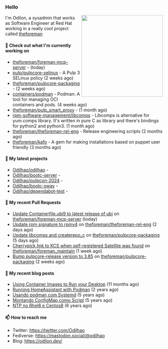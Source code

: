 ### Hello

<img align="right" src="https://avatars.githubusercontent.com/odilhao" width="260">

I'm Odilon, a sysadmin that works as Software Engineer at Red Hat working in a really cool project called [theforeman](https://theforeman.org/)

#### 👷 Check out what I'm currently working on

- [theforeman/foreman-mcp-server](https://github.com/theforeman/foreman-mcp-server) -  (today)
- [pulp/pulpcore-selinux](https://github.com/pulp/pulpcore-selinux) - A Pulp 3 SELinux policy (2 weeks ago)
- [theforeman/pulpcore-packaging](https://github.com/theforeman/pulpcore-packaging) -  (2 weeks ago)
- [containers/podman](https://github.com/containers/podman) - Podman: A tool for managing OCI containers and pods. (4 weeks ago)
- [theforeman/pulp_smart_proxy](https://github.com/theforeman/pulp_smart_proxy) -  (1 month ago)
- [rpm-software-management/libcomps](https://github.com/rpm-software-management/libcomps) - Libcomps is alternative for yum.comps library. It&#39;s written in pure C as library and there&#39;s bindings for python2 and python3. (1 month ago)
- [theforeman/theforeman-rel-eng](https://github.com/theforeman/theforeman-rel-eng) - Release engineering scripts (2 months ago)
- [theforeman/kafo](https://github.com/theforeman/kafo) - A gem for making installations based on puppet user friendly (3 months ago)

#### 🌱 My latest projects

- [Odilhao/odilhao](https://github.com/Odilhao/odilhao) - 
- [Odilhao/bootc-server](https://github.com/Odilhao/bootc-server) - 
- [Odilhao/pulpcon-2024](https://github.com/Odilhao/pulpcon-2024) - 
- [Odilhao/bootc-sway](https://github.com/Odilhao/bootc-sway) - 
- [Odilhao/dependabot-test](https://github.com/Odilhao/dependabot-test) - 

#### 🔨 My recent Pull Requests

- [Update Containerfile.ubi9 to latest release of ubi](https://github.com/theforeman/foreman-mcp-server/pull/28) on [theforeman/foreman-mcp-server](https://github.com/theforeman/foreman-mcp-server) (today)
- [Update rpm signature to rpmv4](https://github.com/theforeman/theforeman-rel-eng/pull/526) on [theforeman/theforeman-rel-eng](https://github.com/theforeman/theforeman-rel-eng) (2 days ago)
- [Update libcomps and createrepo_c](https://github.com/theforeman/pulpcore-packaging/pull/2226) on [theforeman/pulpcore-packaging](https://github.com/theforeman/pulpcore-packaging) (5 days ago)
- [Cherrypick link to KCS when self-registered Satellite was found](https://github.com/theforeman/foreman_maintain/pull/1059) on [theforeman/foreman_maintain](https://github.com/theforeman/foreman_maintain) (1 week ago)
- [Bump pulpcore-release version to 3.85](https://github.com/theforeman/pulpcore-packaging/pull/2208) on [theforeman/pulpcore-packaging](https://github.com/theforeman/pulpcore-packaging) (2 weeks ago)

#### 📜 My recent blog posts

- [Using Container Images to Run your Desktop](https://odilon.dev/2024/10/29/building-a-desktop-with-bootc/) (11 months ago)
- [Running HomeAssistant with Podman](https://odilon.dev/2022/12/20/homeassistant-with-podman/) (2 years ago)
- [Usando podman com Systemd](https://odilon.dev/2020/06/30/usando-podman-com-systemd/) (5 years ago)
- [Montando ConfigMap como Script](https://odilon.dev/2020/03/08/montando-configmap-como-script/) (5 years ago)
- [NTP no Rhel8 e Centos8](https://odilon.dev/2019/09/17/2019-09-17-ntp-rhel8-centos8/) (6 years ago)


#### 📫 How to reach me

- Twitter: https://twitter.com/Odilhao
- Fediverse: https://mastodon.social/@odilhao
- Blog: https://odilon.dev/
